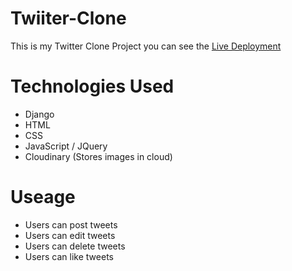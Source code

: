 # Twiiter-Clone
This is my Twitter Clone Project you can see the [Live Deployment](https://ping-mh-twitterclone.herokuapp.com/)
# Technologies Used
 - Django
 - HTML
 - CSS
 - JavaScript / JQuery
 - Cloudinary (Stores images in cloud)
# Useage
  - Users can post tweets
  - Users can edit tweets
  - Users can delete tweets
  - Users can like tweets